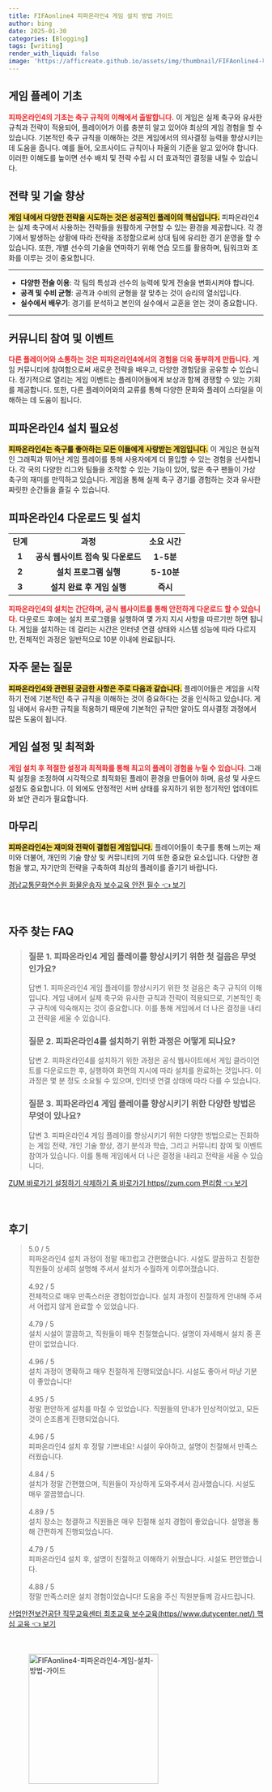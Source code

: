 ```yaml
---
title: FIFAonline4 피파온라인4 게임 설치 방법 가이드
author: bing
date: 2025-01-30
categories: [Blogging]
tags: [writing]
render_with_liquid: false
image: 'https://afficreate.github.io/assets/img/thumbnail/FIFAonline4-피파온라인4-게임-설치-방법-가이드.webp'
---
```



<h2 id='게임 플레이 기초'>게임 플레이 기초</h2>

<p><b><span style="color: #ee2323;">피파온라인4의 기초는 축구 규칙의 이해에서 출발합니다.</span></b> 이 게임은 실제 축구와 유사한 규칙과 전략이 적용되어, 플레이어가 이를 충분히 알고 있어야 최상의 게임 경험을 할 수 있습니다. 기본적인 축구 규칙을 이해하는 것은 게임에서의 의사결정 능력을 향상시키는데 도움을 줍니다. 예를 들어, 오프사이드 규칙이나 파울의 기준을 알고 있어야 합니다. 이러한 이해도를 높이면 선수 배치 및 전략 수립 시 더 효과적인 결정을 내릴 수 있습니다.</p>

<h2 id='전략 및 기술 향상'>전략 및 기술 향상</h2>

<p><b><span style="background-color: #ffe066;">게임 내에서 다양한 전략을 시도하는 것은 성공적인 플레이의 핵심입니다.</span></b> 피파온라인4는 실제 축구에서 사용하는 전략들을 원활하게 구현할 수 있는 환경을 제공합니다. 각 경기에서 발생하는 상황에 따라 전략을 조정함으로써 상대 팀에 유리한 경기 운영을 할 수 있습니다. 또한, 개별 선수의 기술을 연마하기 위해 연습 모드를 활용하며, 팀워크와 조화를 이루는 것이 중요합니다.</p>

<hr />

<ul>
    <li><b>다양한 전술 이용</b>: 각 팀의 특성과 선수의 능력에 맞게 전술을 변화시켜야 합니다.</li>
    <li><b>공격 및 수비 균형</b>: 공격과 수비의 균형을 잘 맞추는 것이 승리의 열쇠입니다.</li>
    <li><b>실수에서 배우기</b>: 경기를 분석하고 본인의 실수에서 교훈을 얻는 것이 중요합니다.</li>
</ul>

<hr />

<h2 id='커뮤니티 참여 및 이벤트'>커뮤니티 참여 및 이벤트</h2>

<p><b><span style="color: #ee2323;">다른 플레이어와 소통하는 것은 피파온라인4에서의 경험을 더욱 풍부하게 만듭니다.</span></b> 게임 커뮤니티에 참여함으로써 새로운 전략을 배우고, 다양한 경험담을 공유할 수 있습니다. 정기적으로 열리는 게임 이벤트는 플레이어들에게 보상과 함께 경쟁할 수 있는 기회를 제공합니다. 또한, 다른 플레이어와의 교류를 통해 다양한 문화와 플레이 스타일을 이해하는 데 도움이 됩니다.</p>

<h2 id='피파온라인4 설치 필요성'>피파온라인4 설치 필요성</h2>

<p><b><span style="background-color: #ffe066;">피파온라인4는 축구를 좋아하는 모든 이들에게 사랑받는 게임입니다.</span></b> 이 게임은 현실적인 그래픽과 뛰어난 게임 플레이를 통해 사용자에게 더 몰입할 수 있는 경험을 선사합니다. 각 국의 다양한 리그와 팀들을 조작할 수 있는 기능이 있어, 많은 축구 팬들이 가상 축구의 재미를 만끽하고 있습니다. 게임을 통해 실제 축구 경기를 경험하는 것과 유사한 짜릿한 순간들을 즐길 수 있습니다.</p>

<h2 id='피파온라인4 다운로드 및 설치'>피파온라인4 다운로드 및 설치</h2>

<table>
    <tr>
        <td style="text-align: center; height: 17px;"><b>단계</b></td>
        <td style="text-align: center; height: 17px;"><b>과정</b></td>
        <td style="text-align: center; height: 17px;"><b>소요 시간</b></td>
    </tr>
    <tr>
        <td style="text-align: center; height: 17px;"><b>1</b></td>
        <td style="text-align: center; height: 17px;"><b>공식 웹사이트 접속 및 다운로드</b></td>
        <td style="text-align: center; height: 17px;"><b>1-5분</b></td>
    </tr>
    <tr>
        <td style="text-align: center; height: 17px;"><b>2</b></td>
        <td style="text-align: center; height: 17px;"><b>설치 프로그램 실행</b></td>
        <td style="text-align: center; height: 17px;"><b>5-10분</b></td>
    </tr>
    <tr>
        <td style="text-align: center; height: 17px;"><b>3</b></td>
        <td style="text-align: center; height: 17px;"><b>설치 완료 후 게임 실행</b></td>
        <td style="text-align: center; height: 17px;"><b>즉시</b></td>
    </tr>
</table>

<p><b><span style="color: #ee2323;">피파온라인4의 설치는 간단하며, 공식 웹사이트를 통해 안전하게 다운로드 할 수 있습니다.</span></b> 다운로드 후에는 설치 프로그램을 실행하여 몇 가지 지시 사항을 따르기만 하면 됩니다. 게임을 설치하는 데 걸리는 시간은 인터넷 연결 상태와 시스템 성능에 따라 다르지만, 전체적인 과정은 일반적으로 10분 이내에 완료됩니다.</p>

<h2 id='자주 묻는 질문'>자주 묻는 질문</h2>

<p><b><span style="background-color: #ffe066;">피파온라인4와 관련된 궁금한 사항은 주로 다음과 같습니다.</span></b> 플레이어들은 게임을 시작하기 전에 기본적인 축구 규칙을 이해하는 것이 중요하다는 것을 인식하고 있습니다. 게임 내에서 유사한 규칙을 적용하기 때문에 기본적인 규칙만 알아도 의사결정 과정에서 많은 도움이 됩니다.</p>

<h2 id='게임 설정 및 최적화'>게임 설정 및 최적화</h2>

<p><b><span style="color: #ee2323;">게임 설치 후 적절한 설정과 최적화를 통해 최고의 플레이 경험을 누릴 수 있습니다.</span></b> 그래픽 설정을 조정하여 시각적으로 최적화된 플레이 환경을 만들어야 하며, 음성 및 사운드 설정도 중요합니다. 이 외에도 안정적인 서버 상태를 유지하기 위한 정기적인 업데이트와 보안 관리가 필요합니다.</p>

<h2 id='마무리'>마무리</h2>

<p><b><span style="background-color: #ffe066;">피파온라인4는 재미와 전략이 결합된 게임입니다.</span></b> 플레이어들이 축구를 통해 느끼는 재미와 더불어, 개인의 기술 향상 및 커뮤니티의 기여 또한 중요한 요소입니다. 다양한 경험을 쌓고, 자기만의 전략을 구축하여 최상의 플레이를 즐기기 바랍니다.</p>


<p><a class="click-button" title="경남교통문화연수원 화물운송자 보수교육 안전 필수" href="https://afficreate.github.io/posts/%EA%B2%BD%EB%82%A8%EA%B5%90%ED%86%B5%EB%AC%B8%ED%99%94%EC%97%B0%EC%88%98%EC%9B%90-%ED%99%94%EB%AC%BC%EC%9A%B4%EC%86%A1%EC%9E%90-%EB%B3%B4%EC%88%98%EA%B5%90%EC%9C%A1-%EC%95%88%EC%A0%84-%ED%95%84%EC%88%98/" rel="dofollow">경남교통문화연수원 화물운송자 보수교육 안전 필수 👈 보기</a></p><br>
<h2 id='자주_찾는_FAQ'>자주 찾는 FAQ</h2>
<div itemscope="" itemtype="https://schema.org/FAQPage"> 
<blockquote> 
<div itemscope="" itemprop="mainEntity" itemtype="https://schema.org/Question"> 
<h3 itemprop="name">질문 1. 피파온라인4 게임 플레이를 향상시키기 위한 첫 걸음은 무엇인가요?</h3> 
<div itemscope="" itemprop="acceptedAnswer" itemtype="https://schema.org/Answer"> 
<span itemprop="text"> 
<p>답변 1. 피파온라인4 게임 플레이를 향상시키기 위한 첫 걸음은 축구 규칙의 이해입니다. 게임 내에서 실제 축구와 유사한 규칙과 전략이 적용되므로, 기본적인 축구 규칙에 익숙해지는 것이 중요합니다. 이를 통해 게임에서 더 나은 결정을 내리고 전략을 세울 수 있습니다.</p> 
</span> 
</div> 
</div> 

<div itemscope="" itemprop="mainEntity" itemtype="https://schema.org/Question"> 
<h3 itemprop="name">질문 2. 피파온라인4를 설치하기 위한 과정은 어떻게 되나요?</h3> 
<div itemscope="" itemprop="acceptedAnswer" itemtype="https://schema.org/Answer"> 
<span itemprop="text"> 
<p>답변 2. 피파온라인4를 설치하기 위한 과정은 공식 웹사이트에서 게임 클라이언트를 다운로드한 후, 실행하여 화면의 지시에 따라 설치를 완료하는 것입니다. 이 과정은 몇 분 정도 소요될 수 있으며, 인터넷 연결 상태에 따라 다를 수 있습니다.</p> 
</span> 
</div> 
</div> 

<div itemscope="" itemprop="mainEntity" itemtype="https://schema.org/Question"> 
<h3 itemprop="name">질문 3. 피파온라인4 게임 플레이를 향상시키기 위한 다양한 방법은 무엇이 있나요?</h3> 
<div itemscope="" itemprop="acceptedAnswer" itemtype="https://schema.org/Answer"> 
<span itemprop="text"> 
<p>답변 3. 피파온라인4 게임 플레이를 향상시키기 위한 다양한 방법으로는 진화하는 게임 전략, 개인 기술 향상, 경기 분석과 학습, 그리고 커뮤니티 참여 및 이벤트 참여가 있습니다. 이를 통해 게임에서 더 나은 결정을 내리고 전략을 세울 수 있습니다.</p> 
</span> 
</div> 
</div> 
</blockquote> 
</div>
<p><a class="click-button" title="ZUM 바로가기 설정하기 삭제하기 줌 바로가기 https//zum.com 편리함" href="https://afficreate.github.io/posts/ZUM-%EB%B0%94%EB%A1%9C%EA%B0%80%EA%B8%B0-%EC%84%A4%EC%A0%95%ED%95%98%EA%B8%B0-%EC%82%AD%EC%A0%9C%ED%95%98%EA%B8%B0-%EC%A4%8C-%EB%B0%94%EB%A1%9C%EA%B0%80%EA%B8%B0-httpszum.com-%ED%8E%B8%EB%A6%AC%ED%95%A8/" rel="dofollow">ZUM 바로가기 설정하기 삭제하기 줌 바로가기 https//zum.com 편리함 👈 보기</a></p><br>
<h2 id='후기'>후기</h2>
<div itemscope itemtype="https://schema.org/Product">
  <blockquote>
  <div itemprop="review" itemscope itemtype="https://schema.org/Review">
      <div itemprop="reviewRating" itemscope itemtype="https://schema.org/Rating"> <span itemprop="ratingValue">5.0</span> / <span itemprop="bestRating">5</span> </div>
      <span itemprop="reviewBody">피파온라인4 설치 과정이 정말 매끄럽고 간편했습니다. 시설도 깔끔하고 친절한 직원들이 상세히 설명해 주셔서 설치가 수월하게 이루어졌습니다.</span>
  </div>
  <br>
  <div itemprop="review" itemscope itemtype="https://schema.org/Review">
      <div itemprop="reviewRating" itemscope itemtype="https://schema.org/Rating"> <span itemprop="ratingValue">4.92</span> / <span itemprop="bestRating">5</span> </div>
      <span itemprop="reviewBody">전체적으로 매우 만족스러운 경험이었습니다. 설치 과정이 친절하게 안내해 주셔서 어렵지 않게 완료할 수 있었습니다.</span>
  </div>
  <br>
  <div itemprop="review" itemscope itemtype="https://schema.org/Review">
      <div itemprop="reviewRating" itemscope itemtype="https://schema.org/Rating"> <span itemprop="ratingValue">4.79</span> / <span itemprop="bestRating">5</span> </div>
      <span itemprop="reviewBody">설치 시설이 깔끔하고, 직원들이 매우 친절했습니다. 설명이 자세해서 설치 중 혼란이 없었습니다.</span>
  </div>
  <br>
  <div itemprop="review" itemscope itemtype="https://schema.org/Review">
      <div itemprop="reviewRating" itemscope itemtype="https://schema.org/Rating"> <span itemprop="ratingValue">4.96</span> / <span itemprop="bestRating">5</span> </div>
      <span itemprop="reviewBody">설치 과정이 명확하고 매우 친절하게 진행되었습니다. 시설도 좋아서 마냥 기분이 좋았습니다!</span>
  </div>
  <br>
  <div itemprop="review" itemscope itemtype="https://schema.org/Review">
      <div itemprop="reviewRating" itemscope itemtype="https://schema.org/Rating"> <span itemprop="ratingValue">4.95</span> / <span itemprop="bestRating">5</span> </div>
      <span itemprop="reviewBody">정말 편안하게 설치를 마칠 수 있었습니다. 직원들의 안내가 인상적이었고, 모든 것이 순조롭게 진행되었습니다.</span>
  </div>
  <br>
  <div itemprop="review" itemscope itemtype="https://schema.org/Review">
      <div itemprop="reviewRating" itemscope itemtype="https://schema.org/Rating"> <span itemprop="ratingValue">4.96</span> / <span itemprop="bestRating">5</span> </div>
      <span itemprop="reviewBody">피파온라인4 설치 후 정말 기쁘네요! 시설이 우아하고, 설명이 친절해서 만족스러웠습니다.</span>
  </div>
  <br>
  <div itemprop="review" itemscope itemtype="https://schema.org/Review">
      <div itemprop="reviewRating" itemscope itemtype="https://schema.org/Rating"> <span itemprop="ratingValue">4.84</span> / <span itemprop="bestRating">5</span> </div>
      <span itemprop="reviewBody">설치가 정말 간편했으며, 직원들이 자상하게 도와주셔서 감사했습니다. 시설도 매우 깔끔했습니다.</span>
  </div>
  <br>
  <div itemprop="review" itemscope itemtype="https://schema.org/Review">
      <div itemprop="reviewRating" itemscope itemtype="https://schema.org/Rating"> <span itemprop="ratingValue">4.89</span> / <span itemprop="bestRating">5</span> </div>
      <span itemprop="reviewBody">설치 장소는 청결하고 직원들은 매우 친절해 설치 경험이 좋았습니다. 설명을 통해 간편하게 진행되었습니다.</span>
  </div>
  <br>
  <div itemprop="review" itemscope itemtype="https://schema.org/Review">
      <div itemprop="reviewRating" itemscope itemtype="https://schema.org/Rating"> <span itemprop="ratingValue">4.79</span> / <span itemprop="bestRating">5</span> </div>
      <span itemprop="reviewBody">피파온라인4 설치 후, 설명이 친절하고 이해하기 쉬웠습니다. 시설도 편안했습니다.</span>
  </div>
  <br>
  <div itemprop="review" itemscope itemtype="https://schema.org/Review">
      <div itemprop="reviewRating" itemscope itemtype="https://schema.org/Rating"> <span itemprop="ratingValue">4.88</span> / <span itemprop="bestRating">5</span> </div>
      <span itemprop="reviewBody">정말 만족스러운 설치 경험이었습니다! 도움을 주신 직원분들께 감사드립니다.</span>
  </div>
  </blockquote>
</div>
<p><a class="click-button" title="산업안전보건공단 직무교육센터 최초교육 보수교육(https//www.dutycenter.net/) 핵심 교육" href="https://afficreate.github.io/posts/%EC%82%B0%EC%97%85%EC%95%88%EC%A0%84%EB%B3%B4%EA%B1%B4%EA%B3%B5%EB%8B%A8-%EC%A7%81%EB%AC%B4%EA%B5%90%EC%9C%A1%EC%84%BC%ED%84%B0-%EC%B5%9C%EC%B4%88%EA%B5%90%EC%9C%A1-%EB%B3%B4%EC%88%98%EA%B5%90%EC%9C%A1(httpswww.dutycenter.net)-%ED%95%B5%EC%8B%AC-%EA%B5%90%EC%9C%A1/" rel="dofollow">산업안전보건공단 직무교육센터 최초교육 보수교육(https//www.dutycenter.net/) 핵심 교육 👈 보기</a></p><br>
<figure class="image"><img src="https://afficreate.github.io/assets/img/thumbnail/FIFAonline4-피파온라인4-게임-설치-방법-가이드.webp" alt="FIFAonline4-피파온라인4-게임-설치-방법-가이드" width="256" height="256"></figure>